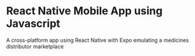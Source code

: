 # React Native Mobile App using Javascript

A cross-platform app using React Native with Expo emulating a medicines distributor marketplace
